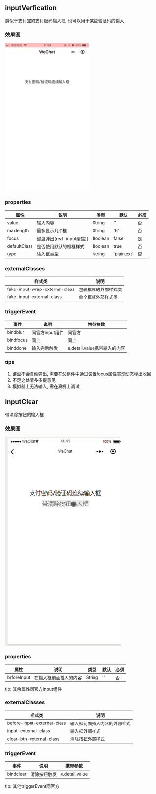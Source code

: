## inputVerfication
类似于支付宝的支付密码输入框, 也可以用于某些验证码的输入
### 效果图
![inputVerfication](https://github.com/khunzh/wxmini_component/raw/master/exampleImgs/inputVerfication.gif)
### properties
属性 | 说明 | 类型 | 默认 | 必须
---|---|---|---|---
value | 输入内容 | String | '' | 否
maxlength | 最多显示几个框 | String | '6' | 否
focus | 键盘弹出(real-input聚焦)) | Boolean | false | 是
defaultClass | 是否使用默认的框框样式 | Boolean | true | 否
type | 输入框类型 | String | 'plaintext' | 否

### externalClasses
样式类 | 说明
---|---
fake-input-wrap-external-class | 包裹框框的外部样式类
fake-input-external-class | 单个框框外部样式类

### triggerEvent
事件 | 说明 | 携带参数
--- | --- | ---
bindblur | 同官方input组件 | 同官方
bindfocus | 同上 |同上
binddone | 输入完后触发 | e.detail.value携带输入的内容

### tips
1. 键盘不会自动弹出, 需要在父组件中通过设置focus属性实现动态弹出收回
2. 不足之处请多多提意见
3. 模拟器上无法输入, 需在真机上调试

## inputClear
带清除按钮的输入框
### 效果图
![inputClear](https://github.com/khunzh/wxmini_component/raw/master/exampleImgs/inputClear.gif)
### properties
属性 | 说明 | 类型 | 默认 | 必须
---|---|---|---|---
brforeInput | 在输入框前面插入的内容 | String | '' | 否

tip: 其余属性同官方input组件

### externalClasses
样式类 | 说明
---|---
before-input-external-class | 输入框前面插入内容的外部样式
input-external-class | 输入框外部样式
clear-btn-external-class | 清除按钮外部样式

### triggerEvent
事件 | 说明 | 携带参数
--- | --- | ---
bindclear | 清除按钮触发 | e.detail.value

tip: 其他triggerEvent同官方